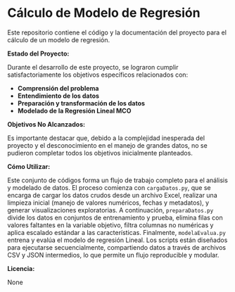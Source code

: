 # Cálculo de Modelo de Regresión

Este repositorio contiene el código y la documentación del proyecto para el cálculo de un modelo de regresión.

**Estado del Proyecto:**

Durante el desarrollo de este proyecto, se lograron cumplir satisfactoriamente los objetivos específicos relacionados con:

* **Comprensión del problema**
* **Entendimiento de los datos**
* **Preparación y transformación de los datos**
* **Modelado de la Regresión Lineal MCO**

**Objetivos No Alcanzados:**

Es importante destacar que, debido a la complejidad inesperada del proyecto y el desconocimiento en el manejo de grandes datos, no se pudieron completar todos los objetivos inicialmente planteados. 

**Cómo Utilizar:**

Este conjunto de códigos forma un flujo de trabajo completo para el análisis y modelado de datos. El proceso comienza con `cargaDatos.py`, que se encarga de cargar los datos crudos desde un archivo Excel, realizar una limpieza inicial (manejo de valores numéricos, fechas y metadatos), y generar visualizaciones exploratorias. A continuación, `preparaDatos.py` divide los datos en conjuntos de entrenamiento y prueba, elimina filas con valores faltantes en la variable objetivo, filtra columnas no numéricas y aplica escalado estándar a las características. Finalmente, `modelaEvalua.py` entrena y evalúa el modelo de regresión Lineal. Los scripts están diseñados para ejecutarse secuencialmente, compartiendo datos a través de archivos CSV y JSON intermedios, lo que permite un flujo reproducible y modular.

**Licencia:**

None
